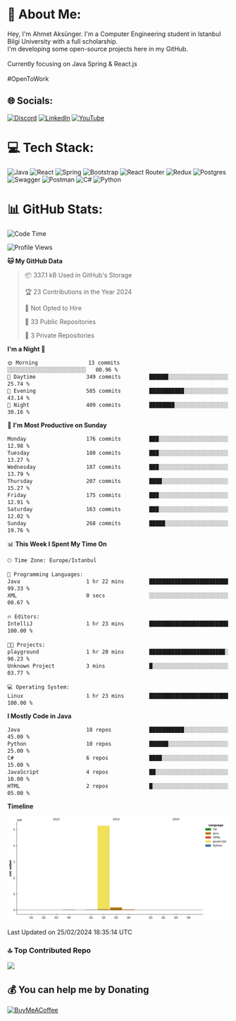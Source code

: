 # 💫 About Me:
Hey, I'm Ahmet Aksünger. I'm a Computer Engineering student in Istanbul Bilgi University with a full scholarship. <br>I'm developing some open-source projects here in my GitHub.<br><br>Currently focusing on Java Spring & React.js<br><br>#OpenToWork


## 🌐 Socials:
[![Discord](https://img.shields.io/badge/Discord-%237289DA.svg?logo=discord&logoColor=white)](https://discord.gg/Ahmeet#3182) [![LinkedIn](https://img.shields.io/badge/LinkedIn-%230077B5.svg?logo=linkedin&logoColor=white)](https://linkedin.com/in/ahmet-aksünger-102981254) [![YouTube](https://img.shields.io/badge/YouTube-%23FF0000.svg?logo=YouTube&logoColor=white)](https://youtube.com/@UCEbf_pelFExWvRZ7C0Zl4sQ) 

# 💻 Tech Stack:
![Java](https://img.shields.io/badge/java-%23ED8B00.svg?style=for-the-badge&logo=java&logoColor=white) ![React](https://img.shields.io/badge/redux-%23593d88.svg?style=for-the-badge&logo=redux&logoColor=white) ![Spring](https://img.shields.io/badge/react-%2320232a.svg?style=for-the-badge&logo=react&logoColor=%2361DAFB) ![Bootstrap](https://img.shields.io/badge/bootstrap-%23563D7C.svg?style=for-the-badge&logo=bootstrap&logoColor=white) ![React Router](https://img.shields.io/badge/React_Router-CA4245?style=for-the-badge&logo=react-router&logoColor=white) ![Redux](https://img.shields.io/badge/spring-%236DB33F.svg?style=for-the-badge&logo=spring&logoColor=white) ![Postgres](https://img.shields.io/badge/postgres-%23316192.svg?style=for-the-badge&logo=postgresql&logoColor=white) ![Swagger](https://img.shields.io/badge/-Swagger-%23Clojure?style=for-the-badge&logo=swagger&logoColor=white) ![Postman](https://img.shields.io/badge/Postman-FF6C37?style=for-the-badge&logo=postman&logoColor=white) ![C#](https://img.shields.io/badge/c%23-%23239120.svg?style=for-the-badge&logo=c-sharp&logoColor=white) ![Python](https://img.shields.io/badge/python-3670A0?style=for-the-badge&logo=python&logoColor=ffdd54)
# 📊 GitHub Stats:
<!--START_SECTION:waka-->
![Code Time](http://img.shields.io/badge/Code%20Time-113%20hrs%2050%20mins-blue)

![Profile Views](http://img.shields.io/badge/Profile%20Views-0-blue)

**🐱 My GitHub Data** 

> 📦 337.1 kB Used in GitHub's Storage 
 > 
> 🏆 23 Contributions in the Year 2024
 > 
> 🚫 Not Opted to Hire
 > 
> 📜 33 Public Repositories 
 > 
> 🔑 3 Private Repositories 
 > 
**I'm a Night 🦉** 

```text
🌞 Morning                13 commits          ░░░░░░░░░░░░░░░░░░░░░░░░░   00.96 % 
🌆 Daytime                349 commits         ██████░░░░░░░░░░░░░░░░░░░   25.74 % 
🌃 Evening                585 commits         ███████████░░░░░░░░░░░░░░   43.14 % 
🌙 Night                  409 commits         ████████░░░░░░░░░░░░░░░░░   30.16 % 
```
📅 **I'm Most Productive on Sunday** 

```text
Monday                   176 commits         ███░░░░░░░░░░░░░░░░░░░░░░   12.98 % 
Tuesday                  180 commits         ███░░░░░░░░░░░░░░░░░░░░░░   13.27 % 
Wednesday                187 commits         ███░░░░░░░░░░░░░░░░░░░░░░   13.79 % 
Thursday                 207 commits         ████░░░░░░░░░░░░░░░░░░░░░   15.27 % 
Friday                   175 commits         ███░░░░░░░░░░░░░░░░░░░░░░   12.91 % 
Saturday                 163 commits         ███░░░░░░░░░░░░░░░░░░░░░░   12.02 % 
Sunday                   268 commits         █████░░░░░░░░░░░░░░░░░░░░   19.76 % 
```


📊 **This Week I Spent My Time On** 

```text
🕑︎ Time Zone: Europe/Istanbul

💬 Programming Languages: 
Java                     1 hr 22 mins        █████████████████████████   99.33 % 
XML                      0 secs              ░░░░░░░░░░░░░░░░░░░░░░░░░   00.67 % 

🔥 Editors: 
IntelliJ                 1 hr 23 mins        █████████████████████████   100.00 % 

🐱‍💻 Projects: 
playground               1 hr 20 mins        ████████████████████████░   96.23 % 
Unknown Project          3 mins              █░░░░░░░░░░░░░░░░░░░░░░░░   03.77 % 

💻 Operating System: 
Linux                    1 hr 23 mins        █████████████████████████   100.00 % 
```

**I Mostly Code in Java** 

```text
Java                     18 repos            ███████████░░░░░░░░░░░░░░   45.00 % 
Python                   10 repos            ██████░░░░░░░░░░░░░░░░░░░   25.00 % 
C#                       6 repos             ████░░░░░░░░░░░░░░░░░░░░░   15.00 % 
JavaScript               4 repos             ██░░░░░░░░░░░░░░░░░░░░░░░   10.00 % 
HTML                     2 repos             █░░░░░░░░░░░░░░░░░░░░░░░░   05.00 % 
```



**Timeline**

![Lines of Code chart](https://raw.githubusercontent.com/AhmetAksunger/AhmetAksunger/main/assets/bar_graph.png)


 Last Updated on 25/02/2024 18:35:14 UTC
<!--END_SECTION:waka-->

### 🔝 Top Contributed Repo
![](https://github-contributor-stats.vercel.app/api?username=AhmetAksunger&limit=5&theme=dark&combine_all_yearly_contributions=true)

  ## 💰 You can help me by Donating
  [![BuyMeACoffee](https://img.shields.io/badge/Buy%20Me%20a%20Coffee-ffdd00?style=for-the-badge&logo=buy-me-a-coffee&logoColor=black)](https://buymeacoffee.com/ahmetaksunger) 

  
<!-- Proudly created with GPRM ( https://gprm.itsvg.in ) -->
